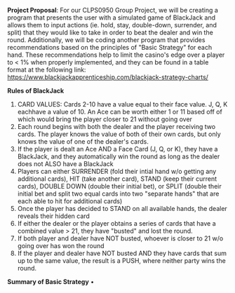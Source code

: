 **Project Proposal**: For our CLPS0950 Group Project, we will be creating a program that presents the user with a simulated game of BlackJack and allows them to input actions (ie. hold, stay, double-down, surrender, and split) that they would like to take in order to beat the dealer and win the round. Additionally, we will be coding another program that provides recommendations based on the principles of "Basic Strategy" for each hand. These recommendations help to limit the casino's edge over a player to < 1% when properly implemented, and they can be found in a table format at the following link: https://www.blackjackapprenticeship.com/blackjack-strategy-charts/

**Rules of BlackJack**

1. CARD VALUES:
Cards 2-10 have a value equal to their face value.
J, Q, K eachhave a value of 10. 
An Ace can be worth either 1 or 11 based off of which would bring the player closer to 21 without going over
2. Each round begins with both the dealer and the player receiving two cards. The player knows the value of both of their own cards, but only knows the value of one of the dealer's cards.
3. If the player is dealt an Ace AND a Face Card (J, Q, or K), they have a BlackJack, and they automatically win the round as long as the dealer does not ALSO have a BlackJack
4. Players can either SURRENDER (fold their intial hand w/o getting any additional cards), HIT (take another card), STAND (keep their current cards), DOUBLE DOWN (double their initial bet), or SPLIT (double their initial bet and split two equal cards into two "separate hands" that are each able to hit for additional cards)
5. Once the player has decided to STAND on all available hands, the  dealer reveals their hidden card
6. If either the dealer or the player obtains a series of cards that have a combined value > 21, they have "busted" and lost the round.
7. If both player and dealer have NOT busted, whoever is closer to 21 w/o going over has won the round
8. If the player and dealer have NOT busted AND they have cards that sum up to the same value, the result is a PUSH, where neither party wins the round.

**Summary of Basic Strategy**
• 

